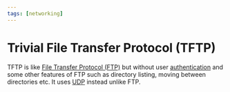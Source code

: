 ```yaml
---
tags: [networking]
---
```


# Trivial File Transfer Protocol (TFTP)

TFTP is like [File Transfer Protocol (FTP)](202210221515.md) but without user
[authentication](202210022151.md) and some other features of FTP such as
directory listing, moving between directories etc. It uses
[UDP](202206151759.md) instead unlike FTP.

